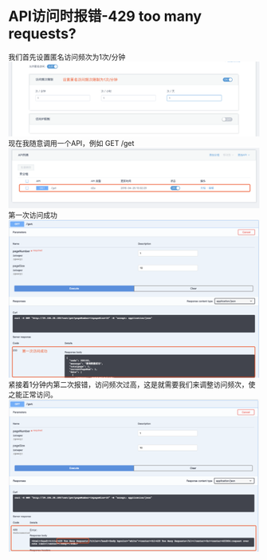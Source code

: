 # API访问时报错-429 too many requests?
我们首先设置匿名访问频次为1次/分钟
![](https://github.com/zhangwanjun111/OrchsymHelp/raw/master/API429/image.png)
现在我随意调用一个API，例如 GET /get
![](https://github.com/zhangwanjun111/OrchsymHelp/raw/master/API429/image%201.png)
第一次访问成功
![](https://github.com/zhangwanjun111/OrchsymHelp/raw/master/API429/image%202.png)
紧接着1分钟内第二次报错，访问频次过高，这是就需要我们来调整访问频次，使之能正常访问。
![](https://github.com/zhangwanjun111/OrchsymHelp/raw/master/API429/image%203.png)
